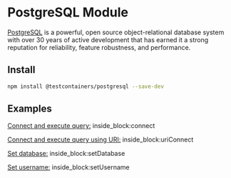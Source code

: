 # PostgreSQL Module

[PostgreSQL](https://www.postgresql.org/) is a powerful, open source object-relational database system with over 30 years of active development that has earned it a strong reputation for reliability, feature robustness, and performance.

## Install

```bash
npm install @testcontainers/postgresql --save-dev
```

## Examples

<!--codeinclude-->
[Connect and execute query:](../../src/modules/postgresql/src/postgresql-container.test.ts) inside_block:connect
<!--/codeinclude-->

<!--codeinclude-->
[Connect and execute query using URI:](../../src/modules/postgresql/src/postgresql-container.test.ts) inside_block:uriConnect
<!--/codeinclude-->

<!--codeinclude-->
[Set database:](../../src/modules/postgresql/src/postgresql-container.test.ts) inside_block:setDatabase
<!--/codeinclude-->

<!--codeinclude-->
[Set username:](../../src/modules/postgresql/src/postgresql-container.test.ts) inside_block:setUsername
<!--/codeinclude-->
